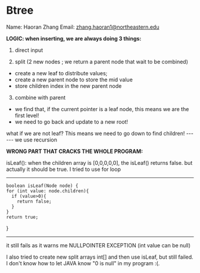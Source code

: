 # Btree
Name: Haoran Zhang
Email: zhang.haoran1@northeastern.edu

**LOGIC: when inserting, we are always doing 3 things:** 

1. direct input 

2. split (2 new nodes ; we return a parent node that wait to be combined)
 - create a new leaf to distribute values;
 - create a new parent node to store the mid value
 - store children index in the new parent node
 
3. combine with parent
 - we find that, if the current pointer is a leaf node, this means we are the first level!
 - we need to go back and update to a new root!

what if we are not leaf? This means we need to go down to find children!   ------ we use recursion





**WRONG PART THAT CRACKS THE WHOLE PROGRAM:**

isLeaf():
when the children array is [0,0,0,0,0], the isLeaf() returns false. but actually it should be true. I tried to use for loop
*****************************************
    boolean isLeaf(Node node) {
    for (int value: node.children){
      if (value>0){
        return false;
      }
    }
    return true;
  }
  
*****************************************
it still fails as it warns me NULLPOINTER EXCEPTION (int value can be null)

I also tried to create new split arrays int[] and then use isLeaf, but still failed. I don't know how to let JAVA know "0 is null" in my program :(. 

